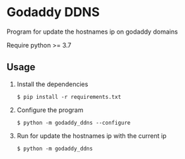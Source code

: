 # Godaddy DDNS
Program for update the hostnames ip on godaddy domains

Require python >= 3.7

## Usage
1. Install the dependencies
    ```shell script
    $ pip install -r requirements.txt
    ```
2. Configure the program
    ```shell script
    $ python -m godaddy_ddns --configure
    ```
3. Run for update the hostnames ip with the current ip
    ```shell script
    $ python -m godaddy_ddns
    ```